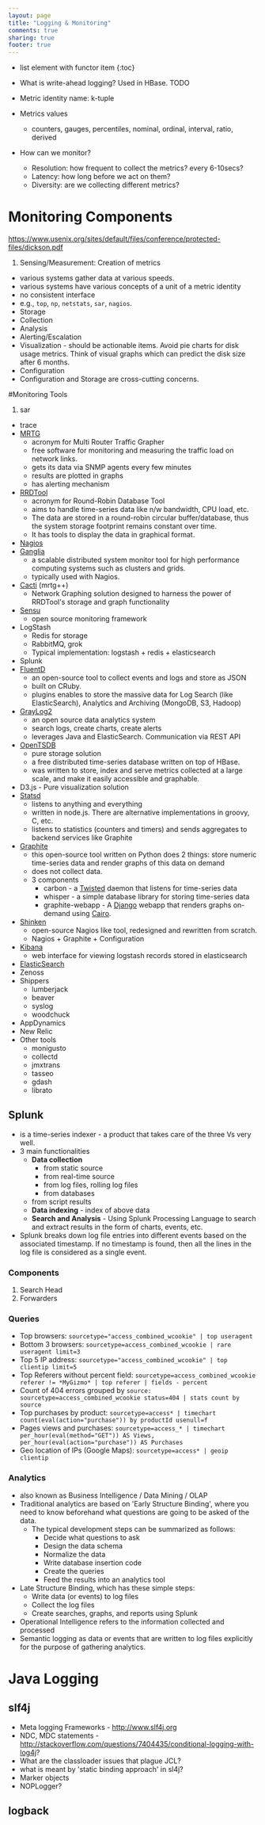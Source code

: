 ```yaml
---
layout: page
title: "Logging & Monitoring"
comments: true
sharing: true
footer: true
---
```


* list element with functor item
{:toc}

* What is write-ahead logging? Used in HBase. TODO
* Metric identity name: k-tuple
* Metrics values
  * counters, gauges, percentiles, nominal, ordinal, interval, ratio, derived
* How can we monitor?
  * Resolution: how frequent to collect the metrics? every 6-10secs?
  * Latency: how long before we act on them?
  * Diversity: are we collecting different metrics?

# Monitoring Components

https://www.usenix.org/sites/default/files/conference/protected-files/dickson.pdf 

1. Sensing/Measurement: Creation of metrics
  * various systems gather data at various speeds.
  * various systems have various concepts of a unit of a metric identity
  * no consistent interface
  * e.g., `top`, `np`, `netstats`, `sar`, `nagios`.
* Storage
* Collection
* Analysis
* Alerting/Escalation
* Visualization - should be actionable items. Avoid pie charts for disk usage metrics. Think of visual graphs which can predict the disk size after 6 months.
* Configuration
* Configuration and Storage are cross-cutting concerns.

#Monitoring Tools

1. sar
* trace
* [MRTG](http://oss.oetiker.ch/mrtg/)
  * acronym for Multi Router Traffic Grapher
  * free software for monitoring and measuring the traffic load on network links.
  * gets its data via SNMP agents every few minutes
  * results are plotted in graphs
  * has alerting mechanism
* [RRDTool](http://oss.oetiker.ch/rrdtool/)
  * acronym for Round-Robin Database Tool 
  * aims to handle time-series data like n/w bandwidth, CPU load, etc. 
  * The data are stored in a round-robin circular buffer/database, thus the system storage footprint remains constant over time. 
  * It has tools to display the data in graphical format.
* [Nagios](http://www.nagios.com/)
* [Ganglia](http://ganglia.info/)
  * a scalable distributed system monitor tool for high performance computing systems such as clusters and grids.
  * typically used with Nagios. 
* [Cacti](http://www.cacti.net/) (mrtg++) 
  * Network Graphing solution designed to harness the power of RRDTool's storage and graph functionality
* [Sensu](http://www.sensuapp.org/) 
  * open source monitoring framework
* LogStash
  * Redis for storage
  * RabbitMQ, grok
  * Typical implementation: logstash + redis + elasticsearch
* Splunk
* [FluentD](http://www.fluentd.org/)
  * an open-source tool to collect events and logs and store as JSON
  * built on CRuby.
  * plugins enables to store the massive data for Log Search (like ElasticSearch), Analytics and Archiving (MongoDB, S3, Hadoop)
* [GrayLog2](http://www.graylog2.com/)
  * an open source data analytics system 
  * search logs, create charts, create alerts
  * leverages Java and ElasticSearch. Communication via REST API
* [OpenTSDB](http://opentsdb.net/)
  * pure storage solution
  * a free distributed time-series database written on top of HBase.
  * was written to store, index and serve metrics collected at a large scale, and make it easily accessible and graphable.
* D3.js - Pure visualization solution
* [Statsd](https://github.com/etsy/statsd/)
  * listens to anything and everything
  * written in node.js. There are alternative implementations in groovy, C, etc.
  * listens to statistics (counters and timers) and sends aggregates to backend services like Graphite
* [Graphite](http://graphite.wikidot.com/)
  * this open-source tool written on Python does 2 things: store numeric time-series data and render graphs of this data on demand
  * does not collect data.
  * 3 components
    * carbon - a [Twisted](https://twistedmatrix.com/trac/) daemon that listens for time-series data
    * whisper - a simple database library for storing time-series data
    * graphite-webapp - A [Django](https://www.djangoproject.com/) webapp that renders graphs on-demand using [Cairo](http://www.cairographics.com/).
* [Shinken](http://www.shinken-monitoring.org/)
  * open-source Nagios like tool, redesigned and rewritten from scratch.
  * Nagios + Graphite + Configuration
* [Kibana](http://www.elasticsearch.org/overview/kibana/)
  * web interface for viewing logstash records stored in elasticsearch
* [ElasticSearch](http://www.elasticsearch.org/)
* Zenoss
* Shippers
  * lumberjack
  * beaver
  * syslog
  * woodchuck
* AppDynamics
* New Relic
* Other tools
  * monigusto
  * collectd
  * jmxtrans
  * tasseo
  * gdash
  * librato


## Splunk

* is a time-series indexer - a product that takes care of the three Vs very well.
* 3 main functionalities
    * **Data collection** 
      * from static source 
      * from real-time source
      * from log files, rolling log files
      * from databases
    * from script results
  * **Data indexing** - index of above data
  * **Search and Analysis** - Using Splunk Processing Language to search and extract results in the form of charts, events, etc.
* Splunk breaks down log file entries into different events based on the associated timestamp. If no timestamp is found, then all the lines in the log file is considered as a single event.

### Components 

1. Search Head
2. Forwarders

### Queries

* Top browsers: `sourcetype="access_combined_wcookie" | top useragent`
* Bottom 3 browsers: `sourcetype=access_combined_wcookie | rare useragent limit=3`
* Top 5 IP address: `sourcetype="access_combined_wcookie" | top clientip limit=5`
* Top Referers without percent field: `sourcetype=access_combined_wcookie referer != *MyGizmo* | top referer | fields - percent`
* Count of 404 errors grouped by `source: sourcetype=access_combined_wcookie status=404 | stats count by source`
* Top purchases by product: `sourcetype=access* | timechart count(eval(action="purchase")) by productId usenull=f`
* Pages views and purchases: `sourcetype=access_* | timechart per_hour(eval(method="GET")) AS Views, per_hour(eval(action="purchase")) AS Purchases`
* Geo location of IPs (Google Maps): `sourcetype=access* | geoip clientip`

### Analytics

* also known as Business Intelligence / Data Mining / OLAP
* Traditional analytics are based on 'Early Structure Binding', where you need to know beforehand what questions are going to be asked of the data.
  * The typical development steps can be summarized as follows:
    * Decide what questions to ask
    * Design the data schema
    * Normalize the data
    * Write database insertion code
    * Create the queries
    * Feed the results into an analytics tool
* Late Structure Binding, which has these simple steps:
  * Write data (or events) to log files
  * Collect the log files
  * Create searches, graphs, and reports using Splunk
* Operational Intelligence refers to the information collected and processed 
* Semantic logging as data or events that are written to log files explicitly for the purpose of gathering analytics.

# Java Logging

## slf4j

* Meta logging Frameworks - http://www.slf4j.org
* NDC, MDC statements - http://stackoverflow.com/questions/7404435/conditional-logging-with-log4j?
* What are the classloader issues that plague JCL?
* what is meant by 'static binding approach' in sl4j?
* Marker objects
* NOPLogger?

## logback

